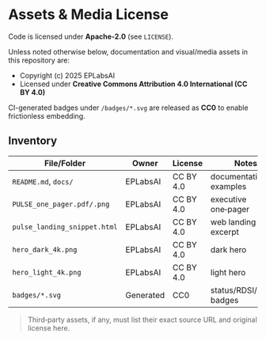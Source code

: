 # Assets & Media License

Code is licensed under **Apache-2.0** (see `LICENSE`).

Unless noted otherwise below, documentation and visual/media assets in this repository are:
- Copyright (c) 2025 EPLabsAI
- Licensed under **Creative Commons Attribution 4.0 International (CC BY 4.0)**

CI-generated badges under `/badges/*.svg` are released as **CC0** to enable frictionless embedding.

## Inventory

| File/Folder                 | Owner    | License  | Notes                          |
|----------------------------|----------|----------|--------------------------------|
| `README.md`, `docs/`       | EPLabsAI | CC BY 4.0| documentation & examples       |
| `PULSE_one_pager.pdf/.png` | EPLabsAI | CC BY 4.0| executive one‑pager            |
| `pulse_landing_snippet.html`| EPLabsAI| CC BY 4.0| web landing excerpt            |
| `hero_dark_4k.png`         | EPLabsAI | CC BY 4.0| dark hero                       |
| `hero_light_4k.png`        | EPLabsAI | CC BY 4.0| light hero                      |
| `badges/*.svg`             | Generated| CC0      | status/RDSI/ledger badges       |

> Third‑party assets, if any, must list their exact source URL and original license here.
